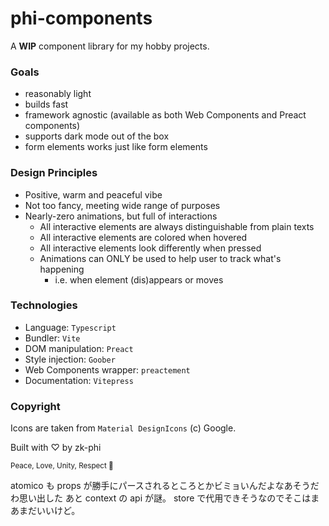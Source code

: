 # phi-components

A **WIP** component library for my hobby projects.

### Goals

- reasonably light
- builds fast
- framework agnostic (available as both Web Components and Preact components)
- supports dark mode out of the box
- form elements works just like form elements

### Design Principles

- Positive, warm and peaceful vibe
- Not too fancy, meeting wide range of purposes
- Nearly-zero animations, but full of interactions
  - All interactive elements are always distinguishable from plain texts
  - All interactive elements are colored when hovered
  - All interactive elements look differently when pressed
  - Animations can ONLY be used to help user to track what's happening
    - i.e. when element (dis)appears or moves

### Technologies

- Language: `Typescript`
- Bundler: `Vite`
- DOM manipulation: `Preact`
- Style injection: `Goober`
- Web Components wrapper: `preactement`
- Documentation: `Vitepress`

### Copyright

Icons are taken from `Material DesignIcons` (c) Google.

Built with ♡ by zk-phi

<small>Peace, Love, Unity, Respect 🫶</small>

atomico も props が勝手にパースされるところとかビミョいんだよなあそうだわ思い出した
あと context の api が謎。 store で代用できそうなのでそこはまあまだいいけど。

